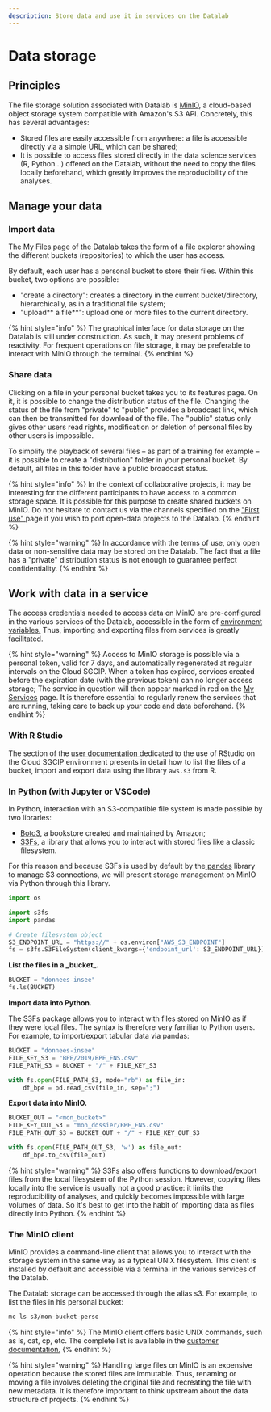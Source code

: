 ```yaml
---
description: Store data and use it in services on the Datalab
---
```


# Data storage

## Principles

The file storage solution associated with Datalab is [MinIO](https://min.io/), a cloud-based object storage system compatible with Amazon's S3 API. Concretely, this has several advantages:

* Stored files are easily accessible from anywhere: a file is accessible directly via a simple URL, which can be shared;
* It is possible to access files stored directly in the data science services (R, Python...) offered on the Datalab, without the need to copy the files locally beforehand, which greatly improves the reproducibility of the analyses.

## Manage your data&#x20;

### Import data&#x20;

The My Files page of the Datalab takes the form of a file explorer showing the different buckets (repositories) to which the user has access.

By default, each user has a personal bucket to store their files. Within this bucket, two options are possible:

* "create a directory": creates a directory in the current bucket/directory, hierarchically, as in a traditional file system;
* "upload\*\* a file\*\*": upload one or more files to the current directory.

{% hint style="info" %}
The graphical interface for data storage on the Datalab is still under construction. As such, it may present problems of reactivity. For frequent operations on file storage, it may be preferable to interact with MinIO through the terminal.
{% endhint %}

### Share data&#x20;

Clicking on a file in your personal bucket takes you to its features page. On it, it is possible to change the distribution status of the file. Changing the status of the file from "private" to "public" provides a broadcast link, which can then be transmitted for download of the file. The "public" status only gives other users read rights, modification or deletion of personal files by other users is impossible.

To simplify the playback of several files – as part of a training for example – it is possible to create a "distribution" folder in your personal bucket. By default, all files in this folder have a public broadcast status.&#x20;

{% hint style="info" %}
In the context of collaborative projects, it may be interesting for the different participants to have access to a common storage space. It is possible for this purpose to create shared buckets on MinIO. Do not hesitate to contact us via the channels specified on the ["First use" ](../premiere-utilisation.md)page if you wish to port open-data projects to the Datalab.
{% endhint %}

{% hint style="warning" %}
In accordance with the terms of use, only open data or non-sensitive data may be stored on the Datalab. The fact that a file has a "private" distribution status is not enough to guarantee perfect confidentiality.
{% endhint %}

## Work with data in a service&#x20;

The access credentials needed to access data on MinIO are pre-configured in the various services of the Datalab, accessible in the form of [environment variables.](../gestion-des-secrets.md) Thus, importing and exporting files from services is greatly facilitated.

{% hint style="warning" %}
Access to MinIO storage is possible via a personal token, valid for 7 days, and automatically regenerated at regular intervals on the Cloud SGCIP. When a token has expired, services created before the expiration date (with the previous token) can no longer access storage; The service in question will then appear marked in red on the [My Services](https://onyxia.euw1.prod.sgcip.io/my-services) page. It is therefore essential to regularly renew the services that are running, taking care to back up your code and data beforehand.
{% endhint %}

### With R Studio

The section of the [user documentation ](https://www.book.utilitr.org/)dedicated to the use of RStudio on the Cloud SGCIP environment presents in detail how to list the files of a bucket, import and export data using the library `aws.s3` from R.

### In Python (with Jupyter or VSCode)

In Python, interaction with an S3-compatible file system is made possible by two libraries:

* [Boto3](https://boto3.amazonaws.com/v1/documentation/api/latest/index.html), a bookstore created and maintained by Amazon;&#x20;
* [S3Fs](https://s3fs.readthedocs.io/en/latest/), a library that allows you to interact with stored files like a classic filesystem.&#x20;

For this reason and because S3Fs is used by default by the[ pandas](https://pandas.pydata.org/) library to manage S3 connections, we will present storage management on MinIO via Python through this library.&#x20;

```python
import os

import s3fs
import pandas
```

```python
# Create filesystem object
S3_ENDPOINT_URL = "https://" + os.environ["AWS_S3_ENDPOINT"]
fs = s3fs.S3FileSystem(client_kwargs={'endpoint_url': S3_ENDPOINT_URL})
```

**List the files in a \_bucket**\_**.**

```python
BUCKET = "donnees-insee"
fs.ls(BUCKET)
```

**Import data into Python.**

The S3Fs package allows you to interact with files stored on MinIO as if they were local files. The syntax is therefore very familiar to Python users. For example, to import/export tabular data via pandas:

```python
BUCKET = "donnees-insee"
FILE_KEY_S3 = "BPE/2019/BPE_ENS.csv"
FILE_PATH_S3 = BUCKET + "/" + FILE_KEY_S3

with fs.open(FILE_PATH_S3, mode="rb") as file_in:
    df_bpe = pd.read_csv(file_in, sep=";")
```

**Export data into MinIO.**

```python
BUCKET_OUT = "<mon_bucket>"
FILE_KEY_OUT_S3 = "mon_dossier/BPE_ENS.csv"
FILE_PATH_OUT_S3 = BUCKET_OUT + "/" + FILE_KEY_OUT_S3

with fs.open(FILE_PATH_OUT_S3, 'w') as file_out:
    df_bpe.to_csv(file_out)
```

{% hint style="warning" %}
S3Fs also offers functions to download/export files from the local filesystem of the Python session. However, copying files locally into the service is usually not a good practice: it limits the reproducibility of analyses, and quickly becomes impossible with large volumes of data. So it's best to get into the habit of importing data as files directly into Python.
{% endhint %}

### The MinIO client

MinIO provides a command-line client that allows you to interact with the storage system in the same way as a typical UNIX filesystem. This client is installed by default and accessible via a terminal in the various services of the Datalab.

The Datalab storage can be accessed through the alias s3. For example, to list the files in his personal bucket:

```bash
mc ls s3/mon-bucket-perso
```

{% hint style="info" %}
The MinIO client offers basic UNIX commands, such as ls, cat, cp, etc. The complete list is available in the [customer documentation.](https://min.io/docs/minio/linux/reference/minio-mc.html?ref=docs-redirect)
{% endhint %}

{% hint style="warning" %}
Handling large files on MinIO is an expensive operation because the stored files are immutable. Thus, renaming or moving a file involves deleting the original file and recreating the file with new metadata. It is therefore important to think upstream about the data structure of projects.
{% endhint %}
